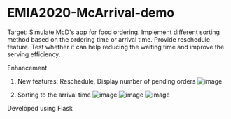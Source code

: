 # EMIA2020-McArrival-demo
Target:
Simulate McD's app for food ordering.
Implement different sorting method based on the ordering time or arrival time. Provide reschedule feature.
Test whether it can help reducing the waiting time and improve the serving efficiency.

Enhancement
1. New features: Reschedule, Display number of pending orders
![image](https://github.com/Yesducky/EMIA2020-McArrival-demo/assets/97087621/2620ab1f-454e-47f6-98e6-c88f53879ed5)

2. Sorting to the arrival time
![image](https://github.com/Yesducky/EMIA2020-McArrival-demo/assets/97087621/4f020e30-eb2a-46e0-bcea-059dbc29089c)
![image](https://github.com/Yesducky/EMIA2020-McArrival-demo/assets/97087621/4ce6f913-4d18-4aea-9ddb-e1ce2437339c)
![image](https://github.com/Yesducky/EMIA2020-McArrival-demo/assets/97087621/b20649e1-5e49-4f3b-969b-1e3cd73874fe)



Developed using Flask
